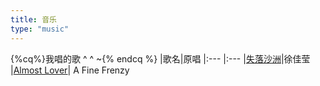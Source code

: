 ```yaml
---
title: 音乐
type: "music"
---
```

{%cq%}我唱的歌 ^ ^ ~{% endcq %}
|歌名|原唱
|:--- |:---
|[失落沙洲](http://kg.qq.com/share.html?s=qOBlU5qtZjMQsq2e)|徐佳莹
|[Almost Lover](http://kg.qq.com/share.html?s=6BOQuf6JiyFGb6lQ)| A Fine Frenzy
